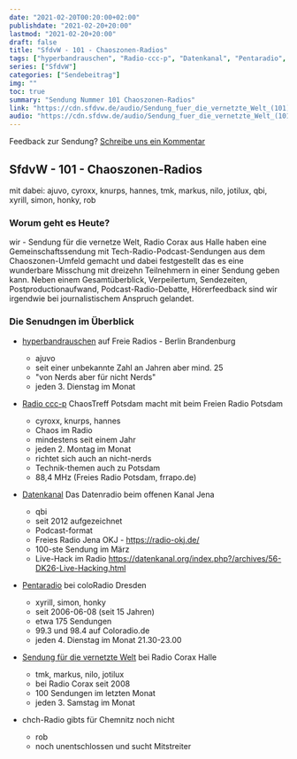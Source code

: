 ```yaml
---
date: "2021-02-20T00:20:00+02:00"
publishdate: "2021-02-20+20:00"
lastmod: "2021-02-20+20:00"
draft: false
title: "SfdvW - 101 - Chaoszonen-Radios"
tags: ["hyperbandrauschen", "Radio-ccc-p", "Datenkanal", "Pentaradio", "chch-Radio", "Gemeinsachftssendung"]
series: ["SfdvW"]
categories: ["Sendebeitrag"]
img: ""
toc: true
summary: "Sendung Nummer 101 Chaoszonen-Radios"
link: "https://cdn.sfdvw.de/audio/Sendung_fuer_die_vernetzte_Welt_(101)_2021_02_20_Chaoszonen-Radios.mp3"
audio: "https://cdn.sfdvw.de/audio/Sendung_fuer_die_vernetzte_Welt_(101)_2021_02_20_Chaoszonen-Radios.mp3"
---
```


<div align="center" id="example"></div>
<script src="https://cdn.podlove.org/web-player/embed.js"></script>

Feedback zur Sendung?
[Schreibe uns ein Kommentar](mailto:SfdvW@radiocorax.de)

## SfdvW - 101 - Chaoszonen-Radios
mit dabei: ajuvo, cyroxx, knurps, hannes, tmk, markus, nilo, jotilux, qbi, xyrill, simon, honky, rob

### Worum geht es Heute?
wir - Sendung für die vernetze Welt, Radio Corax aus Halle haben eine Gemeinschaftssendung mit Tech-Radio-Podcast-Sendungen aus dem Chaoszonen-Umfeld gemacht und dabei festgestellt das es eine wunderbare Misschung mit dreizehn Teilnehmern in einer Sendung geben kann. Neben einem Gesamtüberblick, Verpeilertum, Sendezeiten, Postproductionaufwand, Podcast-Radio-Debatte, Hörerfeedback sind wir irgendwie bei journalistischem Anspruch gelandet.

### Die Senudngen im Überblick

* [hyperbandrauschen](https://hybr.de/) auf Freie Radios - Berlin Brandenburg
  * ajuvo
  * seit einer unbekannte Zahl an Jahren aber mind. 25
  * "von Nerds aber für nicht Nerds"
  * jeden 3. Dienstag im Monat

* [Radio ccc-p](https://radio.ccc-p.org/) ChaosTreff Potsdam macht mit beim Freien Radio Potsdam
  * cyroxx, knurps, hannes
  * Chaos im Radio
  * mindestens seit einem Jahr
  * jeden 2. Montag im Monat
  * richtet sich auch an nicht-nerds
  * Technik-themen auch zu Potsdam
  * 88,4 MHz (Freies Radio Potsdam, frrapo.de)

* [Datenkanal](https://datenkanal.org/) Das Datenradio beim offenen Kanal Jena
  * qbi
  * seit 2012 aufgezeichnet
  * Podcast-format
  * Freies Radio Jena OKJ - https://radio-okj.de/
  * 100-ste Sendung im März
  * Live-Hack im Radio https://datenkanal.org/index.php?/archives/56-DK26-Live-Hacking.html

* [Pentaradio](https://www.c3d2.de/radio.html) bei coloRadio Dresden
  * xyrill, simon, honky 
  * seit 2006-06-08 (seit 15 Jahren)
  * etwa 175 Sendungen
  * 99.3 und 98.4 auf Coloradio.de
  * jeden 4. Dienstag im Monat 21.30-23.00

* [Sendung für die vernetzte Welt](https://sfdvw.de) bei Radio Corax Halle
  * tmk, markus, nilo, jotilux
  * bei Radio Corax seit 2008
  * 100 Sendungen im letzten Monat
  * jeden 3. Samstag im Monat

* chch-Radio gibts für Chemnitz noch nicht
  * rob
  * noch unentschlossen und sucht Mitstreiter




<script>
  podlovePlayer('#example', '/blog/sfdvw101.json');
</script>
